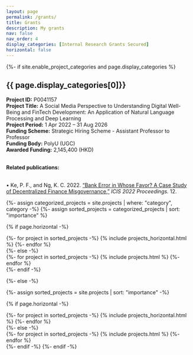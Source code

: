 ```yaml
---
layout: page
permalink: /grants/
title: Grants
description: My grants
nav: false
nav_order: 4
display_categories: [Internal Research Grants Secured]
horizontal: false
---
```


<!-- pages/projects.md -->
<div class="projects">
{%- if site.enable_project_categories and page.display_categories %}
  <!-- Display categorized projects -->
  <h2 class="category">{{ page.display_categories[0]}}</h2>
<strong>Project ID:</strong> P0041157 <br>
<strong>Project Title:</strong> A Social Media Perspective to Understanding Digital Well-Being and FinTech Development: An Application of Natural Language Processing and Deep Learning <br>
<strong>Project Period:</strong> 1 Apr 2022 – 31 Aug 2026 <br>
<strong>Funding Scheme:</strong> Strategic Hiring Scheme - Assistant Professor to Professor <br>
<strong>Funding Body:</strong> PolyU (UGC) <br>
<strong>Awarded Funding:</strong> 2,145,400 (HKD) <br>

<br>

<strong>Related publications:</strong><br><br>

•	Ke, P. F., and Ng, K. C. 2022. <a href="https://aisel.aisnet.org/icis2022/blockchain/blockchain/12
">“Bank Error in Whose Favor? A Case Study of Decentralized Finance Misgovernance,”</a> <i>ICIS 2022 Proceedings.</i> 12. 

  {%- assign categorized_projects = site.projects | where: "category", category -%}
  {%- assign sorted_projects = categorized_projects | sort: "importance" %}
  <!-- Generate cards for each project -->
  {% if page.horizontal -%}
  <div class="container">
    <div class="row row-cols-2">
    {%- for project in sorted_projects -%}
      {% include projects_horizontal.html %}
    {%- endfor %}
    </div>
  </div>
  {%- else -%}
  <div class="grid">
    {%- for project in sorted_projects -%}
      {% include projects.html %}
    {%- endfor %}
  </div>
  {%- endif -%}


{%- else -%}
<!-- Display projects without categories -->
  {%- assign sorted_projects = site.projects | sort: "importance" -%}
  <!-- Generate cards for each project -->
  {% if page.horizontal -%}
  <div class="container">
    <div class="row row-cols-2">
    {%- for project in sorted_projects -%}
      {% include projects_horizontal.html %}
    {%- endfor %}
    </div>
  </div>
  {%- else -%}
  <div class="grid">
    {%- for project in sorted_projects -%}
      {% include projects.html %}
    {%- endfor %}
  </div>
  {%- endif -%}
{%- endif -%}
</div>




